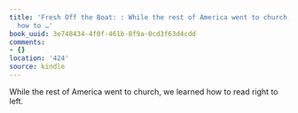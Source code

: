 ```yaml
---
title: 'Fresh Off the Boat: : While the rest of America went to church, we learned
  how to …'
book_uuid: 3e748434-4f0f-461b-8f9a-0cd3f63d4cdd
comments:
- {}
location: '424'
source: kindle
---
```


While the rest of America went to church, we learned how to read right to left.